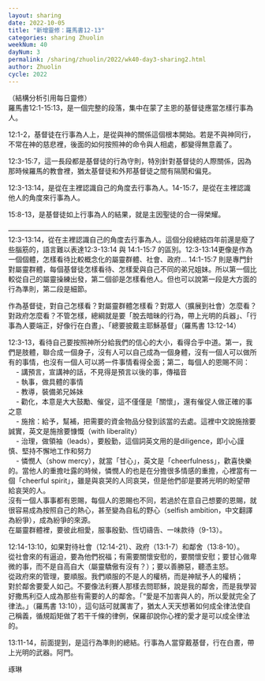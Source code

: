 ```yaml
---
layout: sharing
date: 2022-10-05
title: "新增靈修：羅馬書12-13"
categories: sharing Zhuolin
weekNum: 40
dayNum: 3
permalink: /sharing/zhuolin/2022/wk40-day3-sharing2.html
author: Zhuolin
cycle: 2022
---  
```


（結構分析引用每日靈修）  
羅馬書12:1-15:13，是一個完整的段落，集中在蒙了主恩的基督徒應當怎樣行事為人。

12:1-2，基督徒在行事為人上，是從與神的關係這個根本開始。若是不與神同行，不常在神的慈悲裡，後面的如何按照神的命令與人相處，都變得無意義了。

12:3-15:7，這一長段都是基督徒的行為守則，特別針對基督徒的人際關係，因為那時候羅馬的教會裡，猶太基督徒和外邦基督徒之間有隔閡和偏見。

12:3-13:14，是從在主裡認識自己的角度去行事為人。14-15:7，是從在主裡認識他人的角度來行事為人。

15:8-13，是基督徒如上行事為人的結果，就是主因聖徒的合一得榮耀。

———————————————  
12:3-13:14，從在主裡認識自己的角度去行事為人。這個分段總結四年前還是廢了些腦筋的，語言難以表達12:3-13:14 與 14:1-15:7 的區別。12:3-13:14更像是作為一個個體，怎樣看待比較概念化的屬靈群體、社會、政府… 14:1-15:7 則是專門針對屬靈群體，每個基督徒怎樣看待、怎樣愛與自己不同的弟兄姐妹。所以第一個比較從自己的屬靈操練出發，第二個卻是怎樣看他人。但也可以說第一段是大方面的行為準則，第二段是細節。

作為基督徒，對自己怎樣看？對屬靈群體怎樣看？對眾人（擴展到社會）怎麼看？對政府怎麼看？不管怎樣，總綱就是要「脫去暗昧的行為，帶上光明的兵器」、「行事為人要端正，好像行在白晝」、「總要披戴主耶穌基督」（羅馬書‬ ‭13:12-14‬）

12:3-13，看待自己要按照神所分給我們的信心的大小，看得合乎中道。第一，我們是肢體，聯合成一個身子，沒有人可以自己成為一個身體，沒有一個人可以做所有的事情，也沒有一個人可以將一件事情看得全面；第二，每個人的恩賜不同：  
    - 講預言，宣講神的話，不見得是預言以後的事，傳福音  
    - 執事，做具體的事情  
    - 教導，裝備弟兄姊妹  
    - 勸化，本意是大大鼓勵、催促，這不僅僅是「關懷」，還有催促人做正確的事之意  
    - 施捨：給予，幫補，把需要的資金物品分發到該當的去處。這裡中文說施捨要誠實，英文是施捨要慷慨（with liberality）  
    - 治理，做領袖（leads），要殷勤，這個詞英文用的是diligence，即小心謹慎、堅持不懈地工作和努力  
    - 憐憫人（show mercy），就當「甘心」，英文是「cheerfulness」，歡喜快樂的。當他人的重擔吐露的時候，憐憫人的也是在分擔很多情感的重擔，心裡當有一個「cheerful spirit」，雖是與哀哭的人同哀哭，但是他們卻是要將光明的盼望帶給哀哭的人。  
沒有一個人事事都有恩賜，每個人的恩賜也不同，若過於在意自己想要的恩賜，就很容易成為按照自己的熱心，甚至變為自私的野心（selfish ambition，中文翻譯為紛爭），成為紛爭的來源。  
在屬靈群體裡，要彼此相愛，服事殷勤、恆切禱告、一味款待（9-13）。

12:14-13:10，如果對待社會（12:14-21）、政府（13:1-7）和鄰舍（13:8-10）。  
從社會來的有逼迫，要為他們祝福；有需要關懷安慰的，要關懷安慰；要甘心做卑微的事，而不是自高自大（屬靈驕傲有沒有？）；要以善勝惡，聽憑主怒。  
從政府來的管理，要順服。我們順服的不是人的權柄，而是神賦予人的權柄；  
對於鄰舍要愛人如己。不要像法利賽人那樣去問耶穌，說是我的鄰舍，而是我學習好撒馬利亞人成為那些有需要的人的鄰舍。「“愛是不加害與人的，所以愛就完全了律法。」（‭‭羅馬書‬ ‭13:10），這句話可就厲害了，猶太人天天想著如何成全律法使自己稱義，循規蹈矩做了若干千條的律例，保羅卻說你心裡的愛才是可以成全律法的。

13:11-14，前面提到，是這行為準則的總結。行事為人當穿戴基督，行在白晝，帶上光明的武器。阿門。

琢琳
